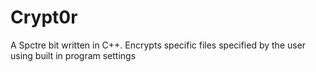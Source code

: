 # Crypt0r
A Spctre bit written in C++. Encrypts specific files specified by the user using built in program settings
